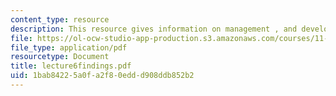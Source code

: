 ```yaml
---
content_type: resource
description: This resource gives information on management , and development.
file: https://ol-ocw-studio-app-production.s3.amazonaws.com/courses/11-422-downtown-management-organizations-fall-2006/1bab84225a0fa2f80eddd908ddb852b2_lecture6findings.pdf
file_type: application/pdf
resourcetype: Document
title: lecture6findings.pdf
uid: 1bab8422-5a0f-a2f8-0edd-d908ddb852b2
---
```

